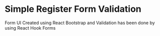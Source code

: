 # Simple Register Form Validation

Form UI Created using React Bootstrap and Validation has been done by using React Hook Forms
